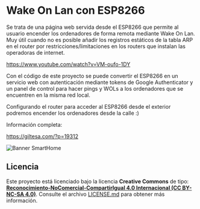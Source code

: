 # Wake On Lan con ESP8266

Se trata de una página web servida desde el ESP8266 que permite al usuario encender los ordenadores de forma remota mediante Wake On Lan. Muy útil cuando no es posible añadir los registros estáticos de la tabla ARP en el router por restricciones/limitaciones en los routers que instalan las operadoras de internet.

https://www.youtube.com/watch?v=VM-oufo-1DY

Con el código de este proyecto se puede convertir el ESP8266 en un servicio web con autenticación mediante tokens de Google Authenticator y un panel de control para hacer pings y WOLs a los ordenadores que se encuentren en la misma red local.

Configurando el router para acceder al ESP8266 desde el exterior podremos encender los ordenadores desde la calle :)

Información completa:

https://giltesa.com/?p=19312


![Banner SmartHome](https://raw.githubusercontent.com/giltesa/ESP8266_WOL/master/banner.png)


## Licencia

Este proyecto está licenciado bajo la licencia **Creative Commons** de tipo: **[Reconocimiento-NoComercial-CompartirIgual 4.0 Internacional (CC BY-NC-SA 4.0)](https://creativecommons.org/licenses/by-nc-sa/3.0/deed.es_ES)**. Consulte el archivo [LICENSE.md](LICENSE.md) para obtener más información.